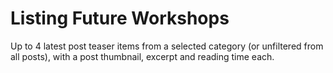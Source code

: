 # Listing Future Workshops

Up to 4 latest post teaser items from a selected category (or unfiltered from all posts), with a post thumbnail, excerpt and reading time each.
